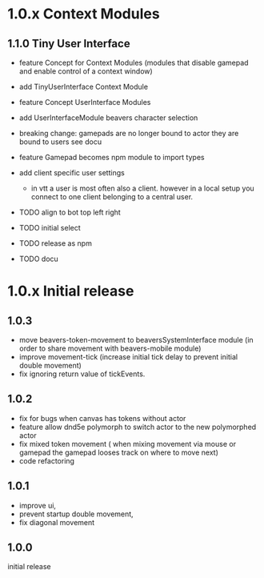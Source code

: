 # 1.0.x Context Modules
## 1.1.0 Tiny User Interface
- feature Concept for Context Modules (modules that disable gamepad and enable control of a context window)
- add TinyUserInterface Context Module
- feature Concept UserInterface Modules
- add UserInterfaceModule beavers character selection
- breaking change: gamepads are no longer bound to actor they are bound to users see docu
- feature Gamepad becomes npm module to import types
- add client specific user settings
  -  in vtt a user is most often also a client. however in a local setup you connect to one client belonging to a central user.

- TODO align to bot top left right
- TODO initial select
- TODO release as npm
- TODO docu

# 1.0.x Initial release
## 1.0.3
- move beavers-token-movement to beaversSystemInterface module (in order to share movement with beavers-mobile module)
- improve movement-tick (increase initial tick delay to prevent initial double movement)
- fix ignoring return value of tickEvents.
## 1.0.2
- fix for bugs when canvas has tokens without actor
- feature allow dnd5e polymorph to switch actor to the new polymorphed actor
- fix mixed token movement ( when mixing movement via mouse or gamepad the gamepad looses track on where to move next)
- code refactoring 
## 1.0.1
- improve ui,
- prevent startup double movement,
- fix diagonal movement
## 1.0.0
initial release